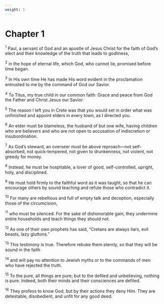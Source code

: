 ```yaml
---
weight: 1
---
```


# Chapter 1

<sup>1</sup> Paul, a servant of God and an apostle of Jesus Christ for the faith of God’s elect and their knowledge of the truth that leads to godliness, 

<sup>2</sup> in the hope of eternal life, which God, who cannot lie, promised before time began. 

<sup>3</sup> In His own time He has made His word evident in the proclamation entrusted to me by the command of God our Savior. 

<sup>4</sup> To Titus, my true child in our common faith: Grace and peace from God the Father and Christ Jesus our Savior. 

<sup>5</sup> The reason I left you in Crete was that you would set in order what was unfinished and appoint elders in every town, as I directed you. 

<sup>6</sup> An elder must be blameless, the husband of but one wife, having children who are believers and who are not open to accusation of indiscretion or insubordination. 

<sup>7</sup> As God’s steward, an overseer must be above reproach—not self-absorbed, not quick-tempered, not given to drunkenness, not violent, not greedy for money. 

<sup>8</sup> Instead, he must be hospitable, a lover of good, self-controlled, upright, holy, and disciplined. 

<sup>9</sup> He must hold firmly to the faithful word as it was taught, so that he can encourage others by sound teaching and refute those who contradict it. 

<sup>10</sup> For many are rebellious and full of empty talk and deception, especially those of the circumcision, 

<sup>11</sup> who must be silenced. For the sake of dishonorable gain, they undermine entire households and teach things they should not. 

<sup>12</sup> As one of their own prophets has said, “Cretans are always liars, evil beasts, lazy gluttons.” 

<sup>13</sup> This testimony is true. Therefore rebuke them sternly, so that they will be sound in the faith 

<sup>14</sup> and will pay no attention to Jewish myths or to the commands of men who have rejected the truth. 

<sup>15</sup> To the pure, all things are pure; but to the defiled and unbelieving, nothing is pure. Indeed, both their minds and their consciences are defiled. 

<sup>16</sup> They profess to know God, but by their actions they deny Him. They are detestable, disobedient, and unfit for any good deed. 


